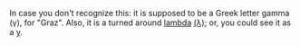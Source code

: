 In case you don't recognize this: it is supposed to be a Greek letter gamma (γ), for "Graz".  Also,
it is a turned around [lambda](https://en.wikipedia.org/wiki/Lambda_calculus)
[(λ)](https://en.wikipedia.org/wiki/Half-Life_%28video_game%29); or, you could see it as a
[y](https://en.wikipedia.org/wiki/Fixed-point_combinator#Fixed_point_combinators_in_lambda_calculus).
